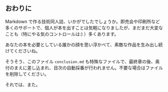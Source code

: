 ## おわりに

Markdown で作る技術同人誌、いかがでしたでしょうか。即売会や印刷所など多くのサポートで、個人が本を出すことは気軽になりましたが、まだまだ大変なことも（特にやる気のコントロールは:) ）多くあります。

あなたの本を必要としている誰かの顔を思い浮かべて、素敵な作品を生み出し続けてくださいね。

そうそう、このファイル `conclusion.md` も特殊なファイルで、最終章の後、奥付のまえに差し込まれ、目次の自動採番が行われません。不要な場合はファイルを削除してください。

それでは、また。
